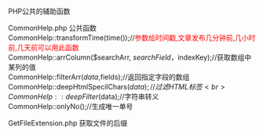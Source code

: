 # 
PHP公共的辅助函数


CommonHelp.php   公共函数<br>
    CommonHelp::transformTime(time());//<span style="color:red">参数给时间戳,文章发布几分钟前,几小时前,几天前可以用此函数</span><br>
    CommonHelp::arrColumn($searchArr, $searchField，$indexKey);//获取数组中某列的值<br>
    CommonHelp::filterArr($data,$fields);//返回指定字段的数组<br>
    CommonHelp::deepHtmlSpecilChars($data);//过滤HTML标签<br>
    CommonHelp::deepFilter($data);//字符串转义<br>
    CommonHelp::onlyNo();//生成唯一单号<br>
    
GetFileExtension.php 获取文件的后缀<br>


